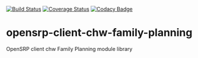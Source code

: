 [![Build Status](https://travis-ci.org/OpenSRP/opensrp-client-chw-family-planning.svg?branch=master)](https://travis-ci.org/OpenSRP/opensrp-client-chw-family-planning) [![Coverage Status](https://coveralls.io/repos/github/OpenSRP/opensrp-client-chw-family-planning/badge.svg?branch=master)](https://coveralls.io/github/OpenSRP/opensrp-client-chw-family-planning?branch=master)
[![Codacy Badge](https://api.codacy.com/project/badge/Grade/b8b5e3c6e9284bffb993d07b235a8691)](https://www.codacy.com/app/OpenSRP/opensrp-client-chw-family-planning?utm_source=github.com&amp;utm_medium=referral&amp;utm_content=OpenSRP/opensrp-client-chw-family-planning&amp;utm_campaign=Badge_Grade)

# opensrp-client-chw-family-planning
OpenSRP client chw Family Planning module library

